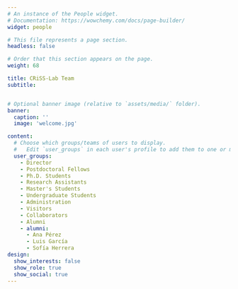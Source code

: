 ```yaml
---
# An instance of the People widget.
# Documentation: https://wowchemy.com/docs/page-builder/
widget: people

# This file represents a page section.
headless: false

# Order that this section appears on the page.
weight: 68

title: CRiSS-Lab Team
subtitle:


# Optional banner image (relative to `assets/media/` folder).
banner:
  caption: ''
  image: 'welcome.jpg'

content:
  # Choose which groups/teams of users to display.
  #   Edit `user_groups` in each user's profile to add them to one or more of these groups.
  user_groups:
    - Director
    - Postdoctoral Fellows
    - Ph.D. Students
    - Research Assistants
    - Master's Students
    - Undergraduate Students
    - Administration
    - Visitors
    - Collaborators
    - Alumni
    - alumni:
      - Ana Pérez
      - Luis García
      - Sofía Herrera
design:
  show_interests: false
  show_role: true
  show_social: true
---
```

